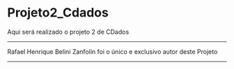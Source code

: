 # Projeto2_Cdados
Aqui será realizado o projeto 2 de CDados

********************************************************************************

Rafael Henrique Belini Zanfolin foi o único e exclusivo autor deste Projeto

********************************************************************************
